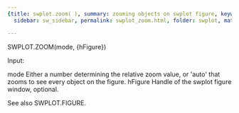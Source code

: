 ```yaml
---
{title: swplot.zoom( ), summary: zooming objects on swplot figure, keywords: sample,
  sidebar: sw_sidebar, permalink: swplot_zoom.html, folder: swplot, mathjax: 'true'}

---
```

 
SWPLOT.ZOOM(mode, {hFigure})
 
Input:
 
mode      Either a number determining the relative zoom value, or 'auto'
          that zooms to see every object on the figure.
hFigure   Handle of the swplot figure window, optional.
 
See also SWPLOT.FIGURE.
 

